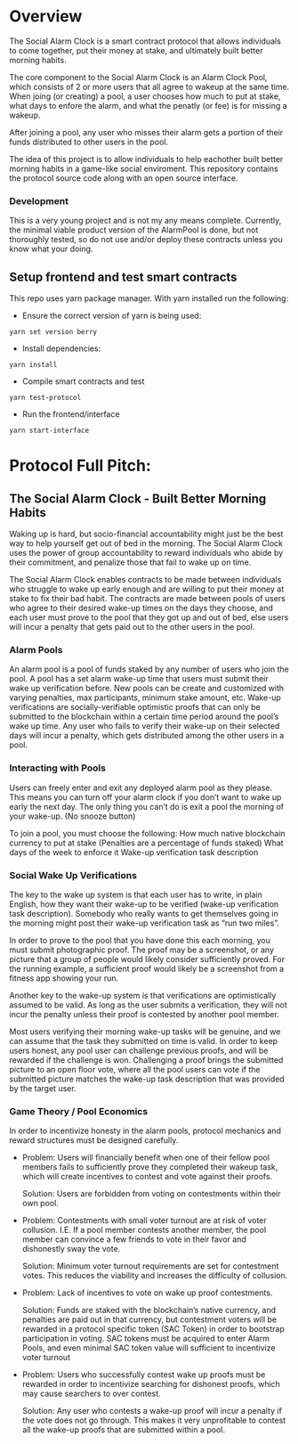 # Overview

The Social Alarm Clock is a smart contract protocol that allows individuals to come together, put their money at stake, and ultimately built better morning habits.

The core component to the Social Alarm Clock is an Alarm Clock Pool, which consists of 2 or more users that all agree to wakeup at the same time. When joing (or creating) a pool, a user chooses how much to put at stake, what days to enfore the alarm, and what the penatly (or fee) is for missing a wakeup.

After joining a pool, any user who misses their alarm gets a portion of their funds distributed to other users in the pool.

The idea of this project is to allow individuals to help eachother built better morning habits in a game-like social enviroment. This repository contains the protocol source code along with an open source interface.

### Development

This is a very young project and is not my any means complete. Currently, the minimal viable product version of the AlarmPool is done, but not thoroughly tested, so do not use and/or deploy these contracts unless you know what your doing.

## Setup frontend and test smart contracts

This repo uses yarn package manager. With yarn installed run the following:

* Ensure the correct version of yarn is being used:
```
yarn set version berry
```

* Install dependencies:
```
yarn install
```

* Compile smart contracts and test
```
yarn test-protocol
```

* Run the frontend/interface
```
yarn start-interface
```


# Protocol Full Pitch:

## The Social Alarm Clock - Built Better Morning Habits

Waking up is hard, but socio-financial accountability might just be the best way to help yourself get out of bed in the morning. The Social Alarm Clock uses the power of group accountability to reward individuals who abide by their commitment, and penalize those that fail to wake up on time.

The Social Alarm Clock enables contracts to be made between individuals who struggle to wake up early enough and are willing to put their money at stake to fix their bad habit. The contracts are made between pools of users who agree to their desired wake-up times on the days they choose, and each user must prove to the pool that they got up and out of bed, else users will incur a penalty that gets paid out to the other users in the pool.

### Alarm Pools 

An alarm pool is a pool of funds staked by any number of users who join the pool. A pool has a set alarm wake-up time that users must submit their wake up verification before. New pools can be create and customized with varying penalties, max participants, minimum stake amount, etc. Wake-up verifications are socially-verifiable optimistic proofs that can only be submitted to the blockchain within a certain time period around the pool’s wake up time. Any user who fails to verify their wake-up on their selected days will incur a penalty, which gets distributed among the other users in a pool.

### Interacting with Pools
Users can freely enter and exit any deployed alarm pool as they please. This means you can turn off your alarm clock if you don’t want to wake up early the next day. The only thing you can’t do is exit a pool the morning of your wake-up. (No snooze button)

 To join a pool, you must choose the following:
How much native blockchain currency to put at stake (Penalties are a percentage of funds staked)
What days of the week to enforce it
Wake-up verification task description 

### Social Wake Up Verifications 

The key to the wake up system is that each user has to write, in plain English, how they want their wake-up to be verified (wake-up verification task description). Somebody who really wants to get themselves going in the morning might post their wake-up verification task as “run two miles”. 

In order to prove to the pool that you have done this each morning, you must submit photographic proof. The proof may be a screenshot, or any picture that a group of people would likely consider sufficiently proved. For the running example, a sufficient proof would likely be a screenshot from a fitness app showing your run.

Another key to the wake-up system is that verifications are optimistically assumed to be valid. As long as the user submits a verification, they will not incur the penalty unless their proof is contested by another pool member. 

Most users verifying their morning wake-up tasks will be genuine, and we can assume that the task they submitted on time is valid.  In order to keep users honest, any pool user can challenge previous proofs, and will be rewarded if the challenge is won. Challenging a proof brings the submitted picture to an open floor vote, where all the pool users can vote if the submitted picture matches the wake-up task description that was provided by the target user.

### Game Theory / Pool Economics

In order to incentivize honesty in the alarm pools, protocol mechanics and reward structures must be designed carefully. 

* Problem: Users will financially benefit when one of their fellow pool members fails to sufficiently prove they completed their wakeup task, which will create incentives to contest and vote against their proofs.

  Solution: Users are forbidden from voting on contestments within their own pool.

* Problem: Contestments with small voter turnout are at risk of voter collusion. I.E. If a pool member contests another member, the pool member can convince a few friends to vote in their favor and dishonestly sway the vote.

	Solution: Minimum voter turnout requirements are set for contestment votes. This reduces the viability and increases the difficulty of collusion. 

* Problem: Lack of incentives to vote on wake up proof contestments. 

	Solution: Funds are staked with the blockchain’s native currency, and penalties are paid out in that currency, but contestment voters will be rewarded in a protocol specific token (SAC Token) in order to bootstrap participation in voting. SAC tokens must be acquired to enter Alarm Pools, and even minimal SAC token value will sufficient to incentivize voter turnout

* Problem: Users who successfully contest wake up proofs must be rewarded in order to incentivize searching for dishonest proofs, which may cause searchers to over contest.

	Solution: Any user who contests a wake-up proof will incur a penalty if the vote does not go through. This makes it very unprofitable to contest all the wake-up proofs that are submitted within a pool.
 